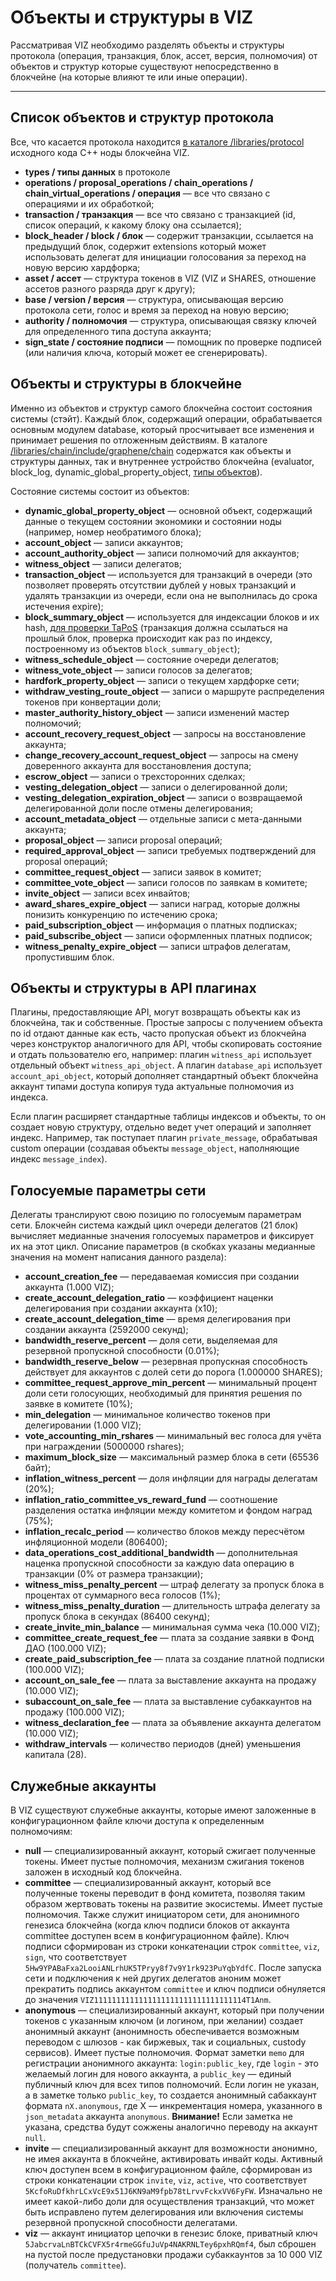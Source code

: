 # Объекты и структуры в VIZ

Рассматривая VIZ необходимо разделять объекты и структуры протокола (операция, транзакция, блок, ассет, версия, полномочия) от объектов и структур которые существуют непосредственно в блокчейне (на которые влияют те или иные операции).

***

## Список объектов и структур протокола

Все, что касается протокола находится [в каталоге /libraries/protocol](https://github.com/VIZ-Blockchain/viz-cpp-node/tree/master/libraries/protocol) исходного кода C++ ноды блокчейна VIZ.

 - **types / типы данных** в протоколе
 - **operations / proposal_operations / chain_operations / chain_virtual_operations / операция** — все что связано с операциями и их обработкой;
 - **transaction / транзакция** — все что связано с транзакцией (id, список операций, к какому блоку она ссылается);
 - **block_header / block / блок** — содержит транзакции, ссылается на предыдущий блок, содержит extensions который может использовать делегат для инициации голосования за переход на новую версию хардфорка;
 - **asset / ассет** — структура токенов в VIZ (VIZ и SHARES, отношение ассетов разного разряда друг к другу);
 - **base / version / версия** — структура, описывающая версию протокола сети, голос и время за переход на новую версию;
 - **authority / полномочия** — структура, описывающая связку ключей для определенного типа доступа аккаунта;
 - **sign_state / состояние подписи** — помощник по проверке подписей (или наличия ключа, который может ее сгенерировать).

## Объекты и структуры в блокчейне

Именно из объектов и структур самого блокчейна состоит состояния системы (стэйт). Каждый блок, содержащий операции, обрабатывается основным модулем database, который просчитывает все изменения и принимает решения по отложенным действиям. В каталоге [/libraries/chain/include/graphene/chain](https://github.com/VIZ-Blockchain/viz-cpp-node/tree/master/libraries/chain/include/graphene/chain) содержатся как объекты и структуры данных, так и внутреннее устройство блокчейна (evaluator, block_log, dynamic_global_property_object, [типы объектов](https://github.com/VIZ-Blockchain/viz-cpp-node/blob/master/libraries/chain/include/graphene/chain/chain_object_types.hpp)).

Состояние системы состоит из объектов:

 - **dynamic_global_property_object** — основной объект, содержащий данные о текущем состоянии экономики и состоянии ноды (например, номер необратимого блока);
 - **account_object** — записи аккаунтов;
 - **account_authority_object** — записи полномочий для аккаунтов;
 - **witness_object** — записи делегатов;
 - **transaction_object** — используется для транзакций в очереди (это позволяет проверять отсутствии дублей у новых транзакций и удалять транзакции из очереди, если она не выполнилась до срока истечения expire);
 - **block_summary_object** — используется для индексации блоков и их hash, [для проверки TaPoS](state.md#Уникальность-транзакций-и-tapos-transactions-as-proof-of-stake) (транзакция должна ссылаться на прошлый блок, проверка происходит как раз по индексу, построенному из объектов `block_summary_object`);
 - **witness_schedule_object** — состояние очереди делегатов;
 - **witness_vote_object** — записи голосов за делегатов;
 - **hardfork_property_object** — записи о текущем хардфорке сети;
 - **withdraw_vesting_route_object** — записи о маршруте распределения токенов при конвертации доли;
 - **master_authority_history_object** — записи изменений мастер полномочий;
 - **account_recovery_request_object** — запросы на восстановление аккаунта;
 - **change_recovery_account_request_object** — запросы на смену доверенного аккаунта для восстановления доступа;
 - **escrow_object** — записи о трехсторонних сделках;
 - **vesting_delegation_object** — записи о делегированной доли;
 - **vesting_delegation_expiration_object** — записи о возвращаемой делегированной доли после отмены делегирования;
 - **account_metadata_object** — отдельные записи с мета-данными аккаунта;
 - **proposal_object** — записи proposal операций;
 - **required_approval_object** — записи требуемых подтверждений для proposal операций;
 - **committee_request_object** — записи заявок в комитет;
 - **committee_vote_object** — записи голосов по заявкам в комитете;
 - **invite_object** — записи всех инвайтов;
 - **award_shares_expire_object** — записи наград, которые должны понизить конкуренцию по истечению срока;
 - **paid_subscription_object** — информация о платных подписках;
 - **paid_subscribe_object** — записи оформленных платных подписок;
 - **witness_penalty_expire_object** — записи штрафов делегатам, пропустившим блок.

## Объекты и структуры в API плагинах

Плагины, предоставляющие API, могут возвращать объекты как из блокчейна, так и собственные. Простые запросы с получением объекта по id отдают данные как есть, часто пропуская объект из блокчейна через конструктор аналогичного для API, чтобы скопировать состояние и отдать пользователю его, например: плагин `witness_api` использует отдельный объект `witness_api_object`. А плагин `database_api` использует `account_api_object`, который дополняет стандартный объект блокчейна аккаунт типами доступа копируя туда актуальные полномочия из индекса.

Если плагин расширяет стандартные таблицы индексов и объекты, то он создает новую структуру, отдельно ведет учет операций и заполняет индекс. Например, так поступает плагин `private_message`, обрабатывая custom операции (создавая объекты `message_object`, наполняющие индекс `message_index`).

## Голосуемые параметры сети

Делегаты транслируют свою позицию по голосуемым параметрам сети. Блокчейн система каждый цикл очереди делегатов (21 блок) вычисляет медианные значения голосуемых параметров и фиксирует их на этот цикл. Описание параметров (в скобках указаны медианные значения на момент написания данного раздела):

 - **account_creation_fee** — передаваемая комиссия при создании аккаунта (1.000 VIZ);
 - **create_account_delegation_ratio** — коэффициент наценки делегирования при создании аккаунта (x10);
 - **create_account_delegation_time** — время делегирования при создании аккаунта (2592000 секунд);
 - **bandwidth_reserve_percent** — доля сети, выделяемая для резервной пропускной способности (0.01%);
 - **bandwidth_reserve_below** — резервная пропускная способность действует для аккаунтов с долей сети до порога (1.000000 SHARES);
 - **committee_request_approve_min_percent** — минимальный процент доли сети голосующих, необходимый для принятия решения по заявке в комитете (10%);
 - **min_delegation** — минимальное количество токенов при делегировании (1.000 VIZ);
 - **vote_accounting_min_rshares** — минимальный вес голоса для учёта при награждении (5000000 rshares);
 - **maximum_block_size** — максимальный размер блока в сети (65536 байт);
 - **inflation_witness_percent** — доля инфляции для награды делегатам (20%);
 - **inflation_ratio_committee_vs_reward_fund** — соотношение разделения остатка инфляции между комитетом и фондом наград (75%);
 - **inflation_recalc_period** — количество блоков между пересчётом инфляционной модели (806400);
 - **data_operations_cost_additional_bandwidth** — дополнительная наценка пропускной способности за каждую data операцию в транзакции (0% от размера транзакции);
 - **witness_miss_penalty_percent** — штраф делегату за пропуск блока в процентах от суммарного веса голосов (1%);
 - **witness_miss_penalty_duration** — длительность штрафа делегату за пропуск блока в секундах (86400 секунд);
 - **create_invite_min_balance** — минимальная сумма чека (10.000 VIZ);
 - **committee_create_request_fee** — плата за создание заявки в Фонд ДАО (100.000 VIZ);
 - **create_paid_subscription_fee** — плата за создание платной подписки (100.000 VIZ);
 - **account_on_sale_fee** — плата за выставление аккаунта на продажу (10.000 VIZ);
 - **subaccount_on_sale_fee** — плата за выставление субаккаунтов на продажу (100.000 VIZ);
 - **witness_declaration_fee** — плата за объявление аккаунта делегатом (10.000 VIZ);
 - **withdraw_intervals** — количество периодов (дней) уменьшения капитала (28).

## Служебные аккаунты

В VIZ существуют служебные аккаунты, которые имеют заложенные в конфигурационном файле ключи доступа к определенным полномочиям:

 - **null** — специализированный аккаунт, который сжигает полученные токены. Имеет пустые полномочия, механизм сжигания токенов заложен в исходный код блокчейна.
 - **committee** — специализированный аккаунт, который все полученные токены переводит в фонд комитета, позволяя таким образом жертвовать токены на развитие экосистемы. Имеет пустые полномочия. Также служит инициатором сети, для анонимного генезиса блокчейна (когда ключ подписи блоков от аккаунта committee доступен всем в конфигурационном файле). Ключ подписи сформирован из строки конкатенации строк `committee`, `viz`, `sign`, что соответствует `5Hw9YPABaFxa2LooiANLrhUK5TPryy8f7v9Y1rk923PuYqbYdfC`. После запуска сети и подключения к ней других делегатов аноним может прекратить подпись аккаунтом `committee` и ключ подписи обнуляется до значения `VIZ1111111111111111111111111111111114T1Anm`.
 - **anonymous** — специализированный аккаунт, который при получении токенов с указанным ключом (и логином, при желании) создает анонимный аккаунт (анонимность обеспечивается возможным переводом с шлюзов - как биржевых, так и социальных, custody сервисов). Имеет пустые полномочия. Формат заметки `memo` для регистрации анонимного аккаунта: `login:public_key`, где `login` - это желаемый логин для нового аккаунта, а `public_key` — единый публичный ключ для всех типов полномочий. Если логин не указан, а в заметке только `public_key`, то создается анонимный сабаккаунт формата `nX.anonymous`, где X — инкрементация номера, указанного в `json_metadata` аккаунта `anonymous`. **Внимание!** Если заметка не указана, средства будут сожжены аналогично переводу на аккаунт `null`.
 - **invite** — специализированный аккаунт для возможности анонимно, не имея аккаунта в блокчейне, активировать инвайт коды. Активный ключ  доступен всем в конфигурационном файле, сформирован из строки конкатенации строк `invite`, `viz`, `active`, что соответствует `5KcfoRuDfkhrLCxVcE9x51J6KN9aM9fpb78tLrvvFckxVV6FyFW`. Изначально не имеет какой-либо доли для осуществления транзакций, что может быть исправлено путем делегирования или включения системы резервной пропускной способности делегатами.
 - **viz** — аккаунт инициатор цепочки в генезис блоке, приватный ключ `5JabcrvaLnBTCkCVFX5r4rmeGGfuJuVp4NAKRNLTey6pxhRQmf4`, был сброшен на пустой после предустановки продажи субаккаунтов за 10 000 VIZ (получатель `committee`).